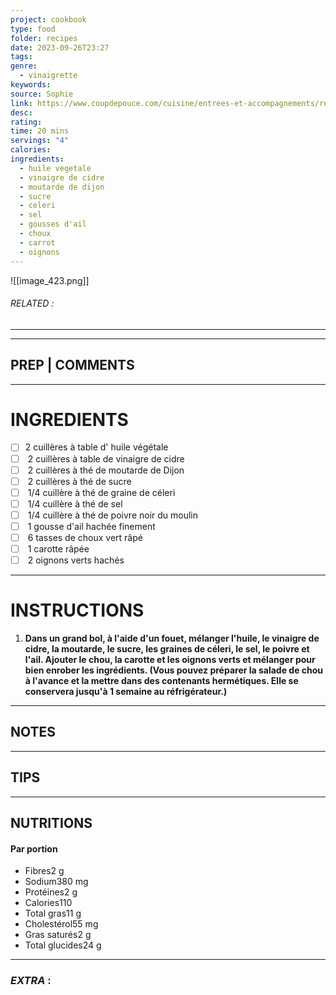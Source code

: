 ```yaml
---
project: cookbook
type: food
folder: recipes
date: 2023-09-26T23:27
tags: 
genre:
  - vinaigrette
keywords: 
source: Sophie
link: https://www.coupdepouce.com/cuisine/entrees-et-accompagnements/recette/salade-de-chou-vinaigree
desc: 
rating: 
time: 20 mins
servings: "4"
calories: 
ingredients:
  - huile vegetale
  - vinaigre de cidre
  - moutarde de dijon
  - sucre
  - celeri
  - sel
  - gousses d'ail
  - choux
  - carrot
  - oignons
---
```


![[image_423.png]]
###### *RELATED* : 
---


---
## PREP | COMMENTS



---
# INGREDIENTS

- [ ] 2 cuillères à table d' huile végétale
- [ ]  2 cuillères à table de vinaigre de cidre
- [ ]  2 cuillères à thé de moutarde de Dijon
- [ ]  2 cuillères à thé de sucre
- [ ]  1/4 cuillère à thé de graine de céleri
- [ ]  1/4 cuillère à thé de sel
- [ ]  1/4 cuillère à thé de poivre noir du moulin
- [ ]  1 gousse d'ail hachée finement
- [ ]  6 tasses de choux vert râpé
- [ ]  1 carotte râpée
- [ ]  2 oignons verts hachés

---
# INSTRUCTIONS

1. **Dans un grand bol, à l'aide d'un fouet, mélanger l'huile, le vinaigre de cidre, la moutarde, le sucre, les graines de céleri, le sel, le poivre et l'ail. Ajouter le chou, la carotte et les oignons verts et mélanger pour bien enrober les ingrédients. (Vous pouvez préparer la salade de chou à l'avance et la mettre dans des contenants hermétiques. Elle se conservera jusqu'à 1 semaine au réfrigérateur.)**

---
## NOTES



---
## TIPS



---
## NUTRITIONS

#### Par portion

- Fibres2 g
- Sodium380 mg
- Protéines2 g
- Calories110
- Total gras11 g
- Cholestérol55 mg
- Gras saturés2 g
- Total glucides24 g

---
### *EXTRA* :



